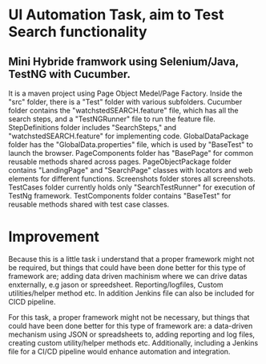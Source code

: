 # UI Automation Task, aim to Test Search functionality
## Mini Hybride framwork using Selenium/Java, TestNG with Cucumber.

It is a maven project using Page Object Medel/Page Factory. Inside the "src" folder, there is a "Test" folder with various subfolders.
Cucumber folder contains the "watchstedSEARCH.feature" file, which has all the search steps, and a "TestNGRunner" file to run the feature file. 
StepDefinitions folder includes "SearchSteps," and "watchstedSEARCH.feature" for implementing code. 
GlobalDataPackage folder has the "GlobalData.properties" file, which is used by "BaseTest" to launch the browser. 
PageComponents folder has "BasePage" for common reusable methods shared across pages. 
PageObjectPackage folder contains "LandingPage" and "SearchPage" classes with locators and web elements for different functions. 
Screenshots folder stores all screenshots. 
TestCases folder currently holds only "SearchTestRunner" for execution of TestNg framework.
TestComponents folder contains "BaseTest" for reusable methods shared with test case classes.


# Improvement
Because this is a little task i understand that a proper framework might not be required, but things that could have been done better for this type of framework are; adding data driven machinism where we can drive datas enxternally, e.g jason or spreedsheet. Reporting/logfiles, Custom utilities/helper method etc. In addition Jenkins file can also be included for CICD pipeline. 

For this task, a proper framework might not be necessary, but things that could have been done better for this type of framework are: a data-driven mechanism using JSON or spreadsheets to, adding reporting and log files, creating custom utility/helper methods etc. Additionally, including a Jenkins file for a CI/CD pipeline would enhance automation and integration.


